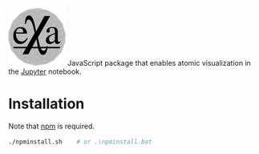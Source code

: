 [![exatomic logo](../docs/source/_static/logo.png)](https://exa-analytics.github.io)
JavaScript package that enables atomic visualization in the [Jupyter](https://jupyter.org) notebook.


# Installation
Note that [npm](http://nodejs.org/) is required.
```bash
./npminstall.sh    # or .\npminstall.bat
```
